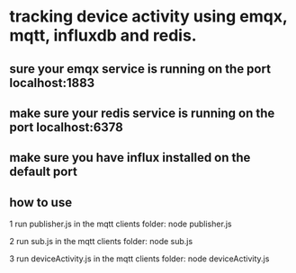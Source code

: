 # tracking device activity using emqx, mqtt, influxdb and redis.

##  sure your emqx service is running on the port localhost:1883
## make sure your redis service is running on the port localhost:6378
## make sure you have influx installed on the default port 

## how to use
1 run publisher.js in the mqtt clients folder:
    node publisher.js

2 run sub.js in the mqtt clients folder:
    node sub.js

3 run deviceActivity.js in the mqtt clients folder:
    node deviceActivity.js

